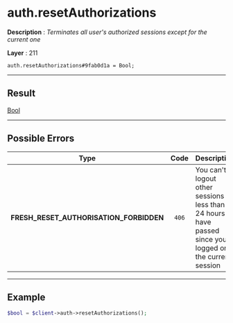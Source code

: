 # auth.resetAuthorizations

**Description** : *Terminates all user&#039;s authorized sessions except for the current one*

**Layer** : 211

```tl
auth.resetAuthorizations#9fab0d1a = Bool;
```

---

## Result

[Bool](type/Bool)

---

## Possible Errors

| Type | Code | Description |
| :---: | :---: | :--- |
| **FRESH_RESET_AUTHORISATION_FORBIDDEN** | `406` | You can't logout other sessions if less than 24 hours have passed since you logged on the current session |

---

## Example

```php
$bool = $client->auth->resetAuthorizations();
```